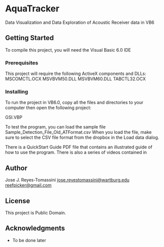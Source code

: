 # AquaTracker
Data Visualization and Data Exploration of Acoustic Receiver data in VB6

## Getting Started

To compile this project, you will need the Visual Basic 6.0 IDE

### Prerequisites

This project will require the following ActiveX components and DLLs:
MSCOMCTL.OCX
MSVBVM50.DLL
MSVBVM60.DLL
TABCTL32.OCX

### Installing

To run the project in VB6.0, copy all the files and directories to your computer then open the following project:

GSI.VBP

To test the program, you can load the sample file Sample_Detection_File_Old_ATFormat.csv
When you load the file, make sure to select the CSV file format from the dropbox in the Load data dialog.

There is a QuickStart Guide PDF file that contains an illustrated guide of how to use the program. There is also a series of videos contained
in 

## Author

Jose J. Reyes-Tomassini
jose.reyestomassini@wartburg.edu
reefpicker@gmail.com

## License

This project is Public Domain.

## Acknowledgments

* To be done later

